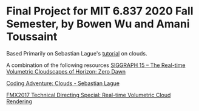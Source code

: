 # Final Project for MIT 6.837 2020 Fall Semester, by Bowen Wu and Amani Toussaint

Based Primarily on Sebastian Lague's [tutorial](https://www.youtube.com/watch?v=4QOcCGI6xOU&t=617s) on clouds.

A combination of the following resources
[SIGGRAPH 15 – The Real-time Volumetric Cloudscapes of Horizon: Zero Dawn](http://advances.realtimerendering.com/s2015/The%20Real-time%20Volumetric%20Cloudscapes%20of%20Horizon%20-%20Zero%20Dawn%20-%20ARTR.pdf)

[Coding Adventure: Clouds - Sebastian Lague](https://youtu.be/4QOcCGI6xOU)

[FMX2017 Technical Directing Special: Real-time Volumetric Cloud Rendering](https://youtu.be/8OrvIQUFptA)
